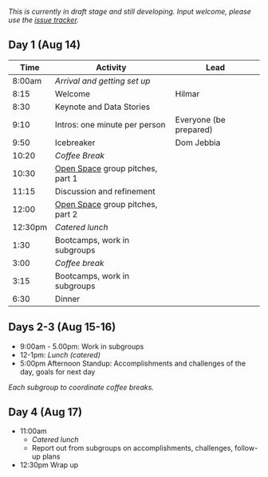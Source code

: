 _This is currently in draft stage and still developing. Input welcome, please use the [issue tracker](https://github.com/Imageomics/Image-Datapalooza-2023/issues)._

## Day 1 (Aug 14)

| Time | Activity | Lead |
|------|----------|------|
| 8:00am | _Arrival and getting set up_
| 8:15 | Welcome | Hilmar
| 8:30 | Keynote and Data Stories | 
| 9:10 | Intros: one minute per person | Everyone (be prepared)
| 9:50 | Icebreaker | Dom Jebbia
| 10:20 | _Coffee Break_
| 10:30 | [Open Space](https://en.wikipedia.org/wiki/Open_Space_Technology) group pitches, part 1
| 11:15 | Discussion and refinement 
| 12:00 | [Open Space](https://en.wikipedia.org/wiki/Open_Space_Technology) group pitches, part 2
| 12:30pm | _Catered lunch_
| 1:30 | Bootcamps, work in subgroups
| 3:00 | _Coffee break_
| 3:15 | Bootcamps, work in subgroups
| 6:30 | Dinner
 
## Days 2-3 (Aug 15-16)
* 9:00am - 5.00pm: Work in subgroups
* 12-1pm: _Lunch (catered)_
* 5:00pm Afternoon Standup: Accomplishments and challenges of the day, goals for next day

_Each subgroup to coordinate coffee breaks._

## Day 4 (Aug 17)
* 11:00am 
  - _Catered lunch_
  - Report out from subgroups on accomplishments, challenges, follow-up plans
* 12:30pm Wrap up